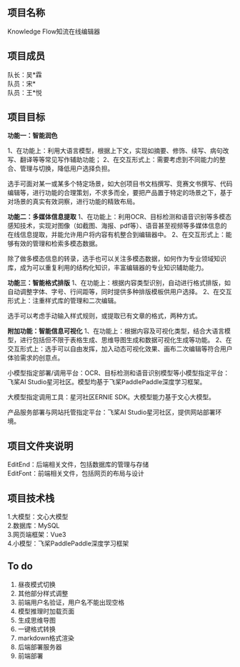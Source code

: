 ## 项目名称  
Knowledge Flow知流在线编辑器
## 项目成员  
队长：吴\*霖  
队员：宋\*  
队员：王\*悦  
## 项目目标  
**功能一：智能润色**

1、在功能上：利用大语言模型，根据上下文，实现如摘要、修饰、续写、病句改写、翻译等等常见写作辅助功能；
2、在交互形式上：需要考虑到不同能力的整合、管理与切换，降低用户选择负担。

选手可面对某一或某多个特定场景，如大创项目书文档撰写、竞赛文书撰写、代码编辑等，进行功能的合理策划，不求多而全，要把产品置于特定的场景之下，基于对场景的真实有效洞察，进行功能的精致布局。

**功能二：多媒体信息提取**
1、在功能上：利用OCR、目标检测和语音识别等多模态感知技术，实现对图像（如截图、海报、pdf等）、语音甚至视频等多媒体信息的在线信息提取，并能允许用户将内容有机整合到编辑器中。
2、在交互形式上：能够有效的管理和检索多模态数据。

除了做多模态信息的转录，选手也可以关注多模态数据，如何作为专业领域知识库，成为可以重复利用的结构化知识，丰富编辑器的专业知识辅助能力。

**功能三：智能格式排版**
1、在功能上：根据内容类型识别，自动进行格式排版，如自动调整字体、字号、行间距等，同时提供多种排版模板供用户选择。
2、在交互形式上：注重样式库的管理和二次编辑。

选手可以考虑手动输入样式规则，或提取已有文章的格式，两种方式。

**附加功能：智能信息可视化**
1、在功能上：根据内容及可视化类型，结合大语言模型，进行包括但不限于表格生成、思维导图生成和数据可视化生成等功能。
2、在交互形式上：选手可以自由发挥，加入动态可视化效果、画布二次编辑等符合用户体验需求的创意点。



小模型指定部署/调用平台：OCR、目标检测和语音识别模型等小模型指定平台：飞桨AI Studio星河社区。模型均基于飞桨PaddlePaddle深度学习框架。

大模型指定调用工具：星河社区ERNIE SDK。大模型能力基于文心大模型。

产品服务部署与网站托管指定平台：飞桨AI Studio星河社区，提供网站部署环境。

 
## 项目文件夹说明  
EditEnd：后端相关文件，包括数据库的管理与存储  
EditFont：前端相关文件，包括网页的布局与设计
## 项目技术栈  
1.大模型：文心大模型   
2.数据库：MySQL  
3.网页端框架：Vue3    
4.小模型：飞桨PaddlePaddle深度学习框架  
## To do  
1. 昼夜模式切换
2. 其他部分样式调整
3. 前端用户名验证，用户名不能出现空格
4. 模型推理时加载页面
5. 生成思维导图
6. 一键格式转换
7. markdown格式渲染
8. 后端部署服务器
9. 前端部署




